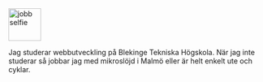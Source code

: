 <!-- ![jobb selfie](img/byline-pic.jpg) -->

<img src="img/byline-pic.jpg" alt="jobb selfie" style="width: 64px;">

Jag studerar webbutveckling på Blekinge Tekniska Högskola. När jag inte studerar så jobbar jag med mikroslöjd i Malmö eller är helt enkelt ute och cyklar.
